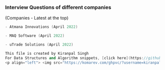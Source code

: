 ### Interview Questions of different companies
(Companies - Latest at the top)

```cpp
- Atmana Innovations (April 2022)
```
```cpp
- MAQ Software (April 2022)
```
```cpp
- uTrade Solutions (April 2022)
```


```cpp
This file is created by Kiranpal Singh
For Data Structures and Algorithm snippets, [click here](https://github.com/kiranpalsingh1806/DSA-Code-Snippets)
<p align="left"> <img src="https://komarev.com/ghpvc/?username=kiranpalsingh1806&label=Views&color=blue&style=plastic" alt="kiranpalsingh" /> </p>
```